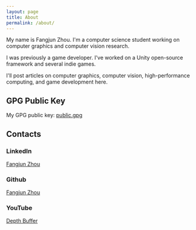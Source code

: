 ```yaml
---
layout: page
title: About
permalink: /about/
---
```


My name is Fangjun Zhou. I'm a computer science student working on computer graphics and computer vision research.

I was previously a game developer. I've worked on a Unity open-source framework and several indie games.

I'll post articles on computer graphics, computer vision, high-performance computing, and game development here.

## GPG Public Key

My GPG public key: [public.gpg](/documents/public.gpg)

## Contacts

### LinkedIn

[Fangjun Zhou](https://www.linkedin.com/in/fangjun-zhou)

### Github

[Fangjun Zhou](https://github.com/fangjunzhou)

### YouTube

[Depth Buffer](https://www.youtube.com/@depth-buffer)
